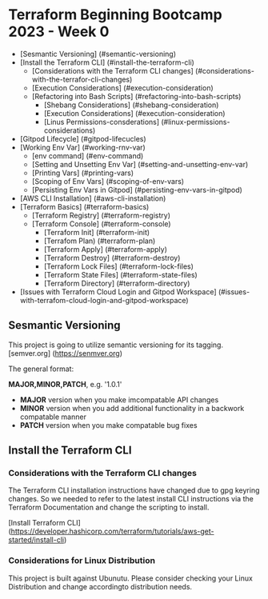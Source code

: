# Terraform Beginning Bootcamp 2023 - Week 0

- [Sesmantic Versioning] (#semantic-versioning)
- [Install the Terraform CLI] (#install-the-terraform-cli)
  * [Considerations with the Terraform CLI changes] (#considerations-with-the-terrafor-cli-changes)
  * [Execution Considerations] (#execution-consideration)
  * [Refactoring into Bash Scripts] (#refactoring-into-bash-scripts)
    + [Shebang Considerations] (#shebang-consideration)
    + [Execution Considerations] (#execution-consideration)
    + [Linus Permissions-consderations] (#linux-permissions-considerations)
- [Gitpod Lifecycle] (#gitpod-lifecucles)
- [Working Env Var] (#working-rnv-var)
  * [env command] (#env-command)
  * [Setting and Unsetting Env Var] (#setting-and-unsetting-env-var)
  * [Printing Vars] (#printing-vars)
  * [Scoping of Env Vars] (#scoping-of-env-vars)
  * [Persisting Env Vars in Gitpod] (#persisting-env-vars-in-gitpod)
- [AWS CLI Installation] (#aws-cli-installation)
- [Terraform Basics] (#terraform-basics)
  * [Terraform Registry] (#terraform-registry)
  * [Terraform Console] (#terraform-console)
    + [Terraform Init] (#terraform-init)
    + [Terrafom Plan) (#terraform-plan)
    + [Terraform Apply] (#terraform-apply)
    + [Terraform Destroy] (#terraform-destroy)
    + [Terraform Lock Files] (#terraform-lock-files)
    + [Terraform State Files] (#terraform-state-files)
    + [Terraform Directory] (#terraform-directory)
 - [Issues with Terraform Cloud Login and Gitpod Workspace] (#issues-with-terrafom-cloud-login-and-gitpod-workspace)

## Sesmantic Versioning

This project is going to utilize semantic versioning for its tagging.
[semver.org] (https://senmver.org)

The general format:
 
 **MAJOR,MINOR,PATCH**, e.g. '1.0.1'

 - **MAJOR** version when you make imcompatable API changes
 - **MINOR** version when you add additional functionality in a backwork compatable manner
 - **PATCH** version when you make compatable bug fixes

## Install the Terraform CLI

### Considerations with the Terraform CLI changes
The Terraform CLI installation instructions have changed due to gpg keyring changes. So we needed to refer to the latest install CLI instructions via the Terraform Documentation and change the scripting to install.

[Install Terraform CLI] (https://developer.hashicorp.com/terraform/tutorials/aws-get-started/install-cli)


### Considerations for Linux Distribution

This project is built against Ubunutu.
Please consider checking your Linux Distribution and change accordingto distribution needs.

